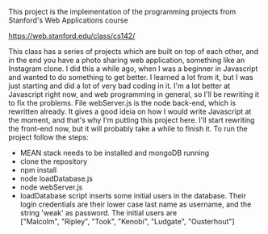 This project is the implementation of the programming projects from Stanford's Web Applications course <br />

https://web.stanford.edu/class/cs142/
<br />

This class has a series of projects which are built on top of each other, and in the end you have a photo
sharing web application, something like an Instagram clone. I did this a while ago, when I was a beginner 
in Javascript and wanted to do something to get better. 
I learned a lot from it, but I was just starting and did a lot of very bad coding in it. 
I'm a lot better at Javascript right now, and web programming in general, so I'll be rewriting it to fix
the problems. File webServer.js is the node back-end, which is rewritten already. It gives a good ideia on how
I would write Javascript at the moment, and that's why I'm putting this project here. I'll start rewriting the 
front-end now, but it will probably take a while to finish it. To run the project follow the steps:

- MEAN stack needs to be installed and mongoDB running <br />
- clone the repository <br />
- npm install <br />
- node loadDatabase.js <br />
- node webServer.js <br />
- loadDatabase script inserts some initial users in the database. Their login credentials are their
lower case last name as username, and the string 'weak' as password. 
The initial users are <br />
["Malcolm", "Ripley", "Took", "Kenobi", "Ludgate", "Ousterhout"]
